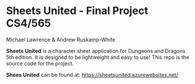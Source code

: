 # Sheets United - Final Project CS4/565

Michael Lawrence & Andrew Ruskamp-White

**Sheets United** is a character sheet application for Dungeons and Dragons 5th edition. 
It is designed to be lightweight and easy to use! This repo is the source code for the project.

**Shees United** can be found at: https://sheetsunited.azurewebsites.net/
